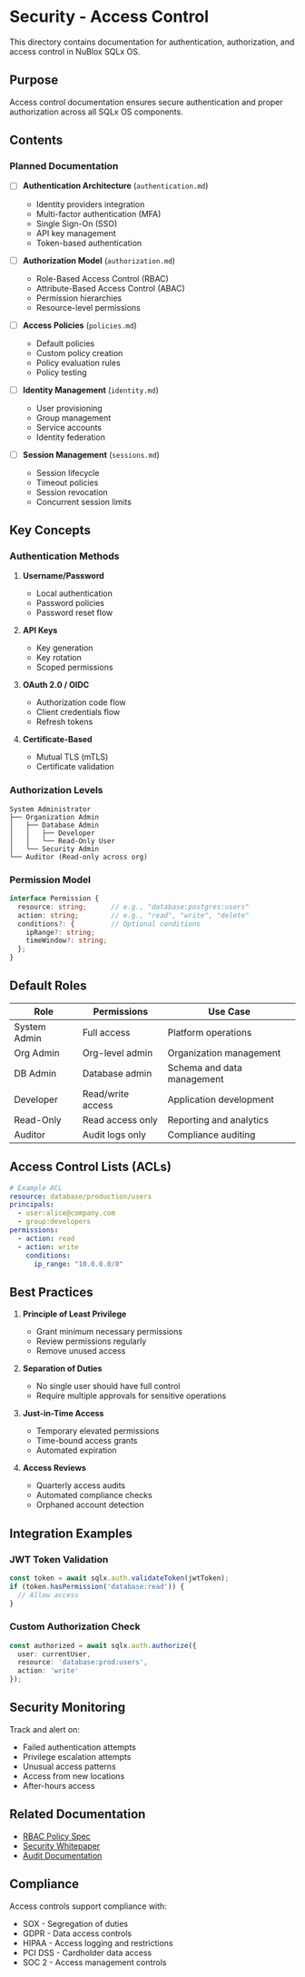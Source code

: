 # Security - Access Control

This directory contains documentation for authentication, authorization, and access control in NuBlox SQLx OS.

## Purpose

Access control documentation ensures secure authentication and proper authorization across all SQLx OS components.

## Contents

### Planned Documentation

- [ ] **Authentication Architecture** (`authentication.md`)
  - Identity providers integration
  - Multi-factor authentication (MFA)
  - Single Sign-On (SSO)
  - API key management
  - Token-based authentication

- [ ] **Authorization Model** (`authorization.md`)
  - Role-Based Access Control (RBAC)
  - Attribute-Based Access Control (ABAC)
  - Permission hierarchies
  - Resource-level permissions

- [ ] **Access Policies** (`policies.md`)
  - Default policies
  - Custom policy creation
  - Policy evaluation rules
  - Policy testing

- [ ] **Identity Management** (`identity.md`)
  - User provisioning
  - Group management
  - Service accounts
  - Identity federation

- [ ] **Session Management** (`sessions.md`)
  - Session lifecycle
  - Timeout policies
  - Session revocation
  - Concurrent session limits

## Key Concepts

### Authentication Methods

1. **Username/Password**
   - Local authentication
   - Password policies
   - Password reset flow

2. **API Keys**
   - Key generation
   - Key rotation
   - Scoped permissions

3. **OAuth 2.0 / OIDC**
   - Authorization code flow
   - Client credentials flow
   - Refresh tokens

4. **Certificate-Based**
   - Mutual TLS (mTLS)
   - Certificate validation

### Authorization Levels

```
System Administrator
├── Organization Admin
│   ├── Database Admin
│   │   ├── Developer
│   │   └── Read-Only User
│   └── Security Admin
└── Auditor (Read-only across org)
```

### Permission Model

```typescript
interface Permission {
  resource: string;      // e.g., "database:postgres:users"
  action: string;        // e.g., "read", "write", "delete"
  conditions?: {         // Optional conditions
    ipRange?: string;
    timeWindow?: string;
  };
}
```

## Default Roles

| Role | Permissions | Use Case |
|------|-------------|----------|
| System Admin | Full access | Platform operations |
| Org Admin | Org-level admin | Organization management |
| DB Admin | Database admin | Schema and data management |
| Developer | Read/write access | Application development |
| Read-Only | Read access only | Reporting and analytics |
| Auditor | Audit logs only | Compliance auditing |

## Access Control Lists (ACLs)

```yaml
# Example ACL
resource: database/production/users
principals:
  - user:alice@company.com
  - group:developers
permissions:
  - action: read
  - action: write
    conditions:
      ip_range: "10.0.0.0/8"
```

## Best Practices

1. **Principle of Least Privilege**
   - Grant minimum necessary permissions
   - Review permissions regularly
   - Remove unused access

2. **Separation of Duties**
   - No single user should have full control
   - Require multiple approvals for sensitive operations

3. **Just-in-Time Access**
   - Temporary elevated permissions
   - Time-bound access grants
   - Automated expiration

4. **Access Reviews**
   - Quarterly access audits
   - Automated compliance checks
   - Orphaned account detection

## Integration Examples

### JWT Token Validation

```typescript
const token = await sqlx.auth.validateToken(jwtToken);
if (token.hasPermission('database:read')) {
  // Allow access
}
```

### Custom Authorization Check

```typescript
const authorized = await sqlx.auth.authorize({
  user: currentUser,
  resource: 'database:prod:users',
  action: 'write'
});
```

## Security Monitoring

Track and alert on:
- Failed authentication attempts
- Privilege escalation attempts
- Unusual access patterns
- Access from new locations
- After-hours access

## Related Documentation

- [RBAC Policy Spec](../../specs/policy/SQLx-Policy-Graph-and-RBAC-v4.0.md)
- [Security Whitepaper](../SQLx-Security-Whitepaper-and-ThreatModel-v4.0.md)
- [Audit Documentation](../audit/README.md)

## Compliance

Access controls support compliance with:
- SOX - Segregation of duties
- GDPR - Data access controls
- HIPAA - Access logging and restrictions
- PCI DSS - Cardholder data access
- SOC 2 - Access management controls
